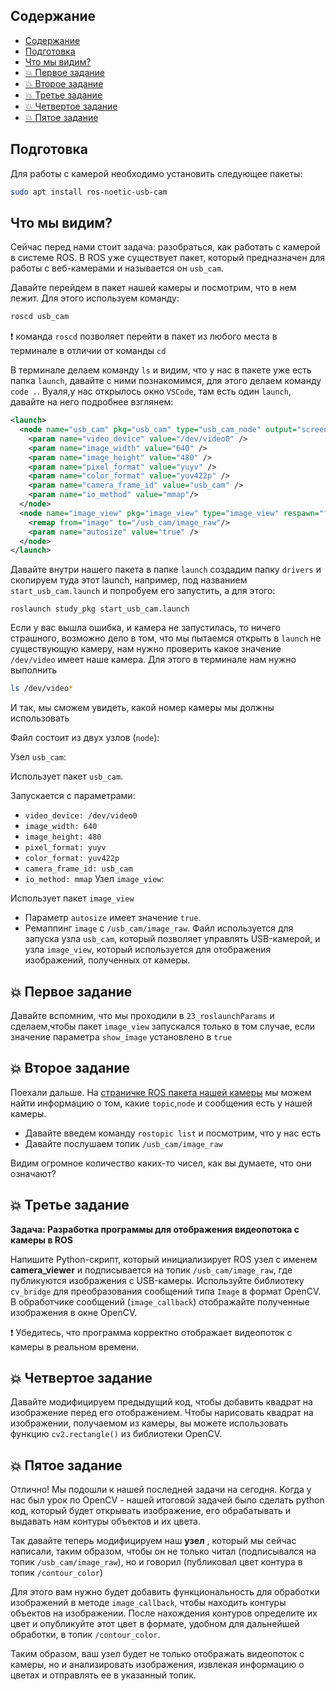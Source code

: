 <!-- omit from toc -->

## Содержание

- [Содержание](#содержание)
- [Подготовка](#подготовка)
- [Что мы видим?](#что-мы-видим)
- [💥 Первое задание](#-первое-задание)
- [💥 Второе задание](#-второе-задание)
- [💥 Третье задание](#-третье-задание)
- [💥 Четвертое задание](#-четвертое-задание)
- [💥 Пятое задание](#-пятое-задание)

## Подготовка

Для работы с камерой необходимо установить следующее пакеты:

```bash
sudo apt install ros-noetic-usb-cam 
```

## Что мы видим?

Сейчас перед нами стоит задача: разобраться, как работать с камерой в системе ROS. В ROS уже существует пакет, который предназначен для работы с веб-камерами и называется он `usb_cam`. 

Давайте перейдем в пакет нашей камеры и посмотрим, что в нем лежит. Для этого используем команду:

```bash
roscd usb_cam
```

❗ команда `roscd` позволяет перейти в пакет из любого места в терминале в отличии от команды `cd`

В терминале делаем команду `ls` и видим, что у нас в пакете уже есть папка `launch`, давайте с ними познакомимся, для этого делаем команду `code .`. Вуаля,у нас открылось окно `VSCode`, там есть один `launch`, давайте на него подробнее взглянем:

```xml
<launch>
  <node name="usb_cam" pkg="usb_cam" type="usb_cam_node" output="screen" >
    <param name="video_device" value="/dev/video0" />
    <param name="image_width" value="640" />
    <param name="image_height" value="480" />
    <param name="pixel_format" value="yuyv" />
    <param name="color_format" value="yuv422p" />
    <param name="camera_frame_id" value="usb_cam" />
    <param name="io_method" value="mmap"/>
  </node>
  <node name="image_view" pkg="image_view" type="image_view" respawn="false" output="screen">
    <remap from="image" to="/usb_cam/image_raw"/>
    <param name="autosize" value="true" />
  </node>
</launch>
```

Давайте внутри нашего пакета в папке ```launch``` создадим папку ```drivers``` и скопируем туда этот launch, например, под названием ```start_usb_cam.launch``` и попробуем его запустить, а для этого:

```
roslaunch study_pkg start_usb_cam.launch
```

Если у вас вышла ошибка, и камера не запустилась, то ничего страшного, возможно дело в том, что мы пытаемся открыть в `launch` не существующую камеру, нам нужно проверить какое значение `/dev/video` имеет наше камера. Для этого в терминале нам нужно выполнить

```bash
ls /dev/video*
```

И так, мы сможем увидеть, какой номер камеры мы должны использовать

Файл состоит из двух узлов (`node`):

Узел `usb_cam`:

Использует пакет `usb_cam`.

Запускается с параметрами:
- `video_device: /dev/video0`
- `image_width: 640`
- `image_height: 480`
- `pixel_format: yuyv`
- `color_format: yuv422p`
- `camera_frame_id: usb_cam`
- `io_method: mmap`
Узел `image_view`:

Использует пакет `image_view`

- Параметр `autosize` имеет значение `true`.
- Ремаппинг `image` с `/usb_cam/image_raw`.
Файл используется для запуска узла `usb_cam`, который позволяет управлять USB-камерой, и узла `image_view`, который используется для отображения изображений, полученных от камеры.

## 💥 Первое задание

Давайте вспомним, что мы проходили в `23_roslaunchParams` и сделаем,чтобы  пакет `image_view` запускался только в том случае, если значение параметра `show_image` установлено в `true`

## 💥 Второе задание 

Поехали дальше. На [страничке ROS пакета нашей камеры](http://wiki.ros.org/usb_cam) мы можем найти информацию о том, какие `topic`,`node`  и сообщения есть у нашей камеры. 
- Давайте введем команду `rostopic list` и посмотрим, что у нас есть
- Давайте послушаем топик `/usb_cam/image_raw`    

Видим огромное количество каких-то чисел, как вы думаете, что они означают?

## 💥 Третье задание 

**Задача: Разработка программы для отображения видеопотока с камеры в ROS**

Напишите Python-скрипт, который инициализирует ROS узел с именем **camera_viewer** и подписывается на топик `/usb_cam/image_raw`, где публикуются изображения с USB-камеры. Используйте библиотеку `cv_bridge` для преобразования сообщений типа `Image` в формат OpenCV. В обработчике сообщений (`image_callback`) отображайте полученные изображения в окне OpenCV. 

❗ Убедитесь, что программа корректно отображает видеопоток с камеры в реальном времени.

## 💥 Четвертое задание 

Давайте модифицируем предыдущий код, чтобы добавить квадрат на изображение перед его отображением. Чтобы нарисовать квадрат на изображении, получаемом из камеры, вы можете использовать функцию `cv2.rectangle()` из библиотеки OpenCV. 

## 💥 Пятое задание 

Отлично!
Мы подошли к нашей последней задачи на сегодня. Когда у нас был урок по OpenCV - нашей итоговой задачей было сделать python код, который будет открывать изображение, его обрабатывать и выдавать нам контуры объектов и их цвета.

Так давайте теперь модифицируем наш **узел** , который мы сейчас написали, таким образом, чтобы он не только читал (подписывался на топик `/usb_cam/image_raw`), но и говорил (публиковал цвет контура в топик `/contour_color`)

Для этого вам нужно будет добавить функциональность для обработки изображений в методе `image_callback`, чтобы находить контуры объектов на изображении. После нахождения контуров определите их цвет и опубликуйте этот цвет в формате, удобном для дальнейшей обработки, в топик `/contour_color`.

Таким образом, ваш узел будет не только отображать видеопоток с камеры, но и анализировать изображения, извлекая информацию о цветах и отправлять ее в указанный топик.